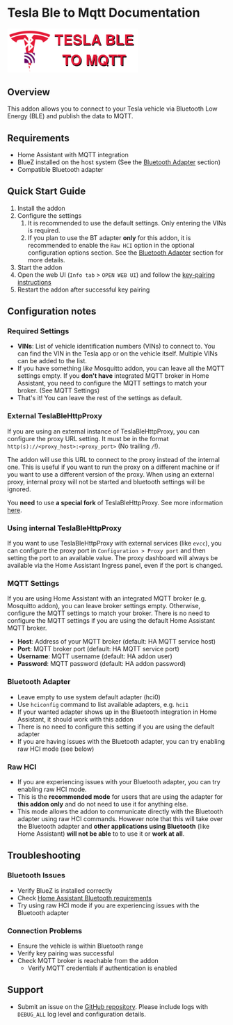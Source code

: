 # Tesla Ble to Mqtt Documentation

<img src="https://github.com/Lenart12/TeslaBle2Mqtt/raw/main/docs/logo.png" width="300">

## Overview
This addon allows you to connect to your Tesla vehicle via Bluetooth Low Energy (BLE) and publish the data to MQTT.

## Requirements
- Home Assistant with MQTT integration
- BlueZ installed on the host system (See the [Bluetooth Adapter](#bluetooth-adapter) section)
- Compatible Bluetooth adapter

## Quick Start Guide
1. Install the addon
2. Configure the settings
    1. It is recommended to use the default settings. Only entering the VINs is required.
    2. If you plan to use the BT adapter **only** for this addon, it is recommended to enable the `Raw HCI` option in
        the optional configuration options section. See the [Bluetooth Adapter](#bluetooth-adapter) section for more details.
3. Start the addon
4. Open the web UI (`Info tab` > `OPEN WEB UI`) and follow the [key-pairing instructions](https://github.com/wimaha/TeslaBleHttpProxy?tab=readme-ov-file#generate-key-for-vehicle)
5. Restart the addon after successful key pairing

## Configuration notes

### Required Settings

- **VINs**: List of vehicle identification numbers (VINs) to connect to. You can find the VIN in the Tesla app or on the vehicle itself. Multiple VINs can be added to the list.
- If you have something *like* Mosquitto addon, you can leave all the MQTT settings empty. If you **don't have** integrated MQTT broker in Home Assistant, you need to configure the MQTT settings to match your broker. (See MQTT Settings)
- That's it! You can leave the rest of the settings as default.

### External TeslaBleHttpProxy
If you are using an external instance of TeslaBleHttpProxy, you can configure the proxy URL setting. It must be in the format `http(s)://<proxy_host>:<proxy_port>` (No trailing `/`!).

The addon will use this URL to connect to the proxy instead of the internal one. This is useful if you want to run the proxy on a different machine or if you want to use a different version of the proxy. When using an external proxy, internal proxy will not be started and bluetooth settings will be ignored.

You **need** to use **a special fork** of TeslaBleHttpProxy. See more information [here](https://github.com/Lenart12/TeslaBle2Mqtt?tab=readme-ov-file#option-2-docker-compose). 

### Using internal TeslaBleHttpProxy
If you want to use TeslaBleHttpProxy with external services (like `evcc`), you can configure the proxy port in `Configuration > Proxy port` and then setting the port to an available value. The proxy dashboard will always be available via the Home Assistant Ingress panel, even if the port is changed.

### MQTT Settings
If you are using Home Assistant with an integrated MQTT broker (e.g. Mosquitto addon), you can leave broker settings empty. Otherwise, configure the MQTT settings to match your broker.
There is no need to configure the MQTT settings if you are using the default Home Assistant MQTT broker.

- **Host**: Address of your MQTT broker (default: HA MQTT service host)
- **Port**: MQTT broker port (default: HA MQTT service port)
- **Username**: MQTT username (default: HA addon user)
- **Password**: MQTT password (default: HA addon password)

### Bluetooth Adapter
- Leave empty to use system default adapter (hci0)
- Use `hciconfig` command to list available adapters, e.g. `hci1`
- If your wanted adapter shows up in the Bluetooth integration in Home Assistant, it should work with this addon
- There is no need to configure this setting if you are using the default adapter
- If you are having issues with the Bluetooth adapter, you can try enabling raw HCI mode (see below)

### Raw HCI
- If you are experiencing issues with your Bluetooth adapter, you can try enabling raw HCI mode.
- This is the **recommended mode** for users that are using the adapter for **this addon only** and do not need to use it for anything else.
- This mode allows the addon to communicate directly with the Bluetooth adapter using raw HCI commands.
  However note that this will take over the Bluetooth adapter and **other applications using Bluetooth** (like Home Assistant) **will not be able** to to use it or **work at all**.

## Troubleshooting

### Bluetooth Issues
- Verify BlueZ is installed correctly
- Check [Home Assistant Bluetooth requirements](https://www.home-assistant.io/integrations/bluetooth/#requirements-for-linux-systems)
- Try using raw HCI mode if you are experiencing issues with the Bluetooth adapter

### Connection Problems
- Ensure the vehicle is within Bluetooth range
- Verify key pairing was successful
- Check MQTT broker is reachable from the addon
  - Verify MQTT credentials if authentication is enabled

## Support
- Submit an issue on the [GitHub repository](https://github.com/Lenart12/TeslaBle2Mqtt-addon/issues). Please include logs with `DEBUG_ALL` log level and configuration details.